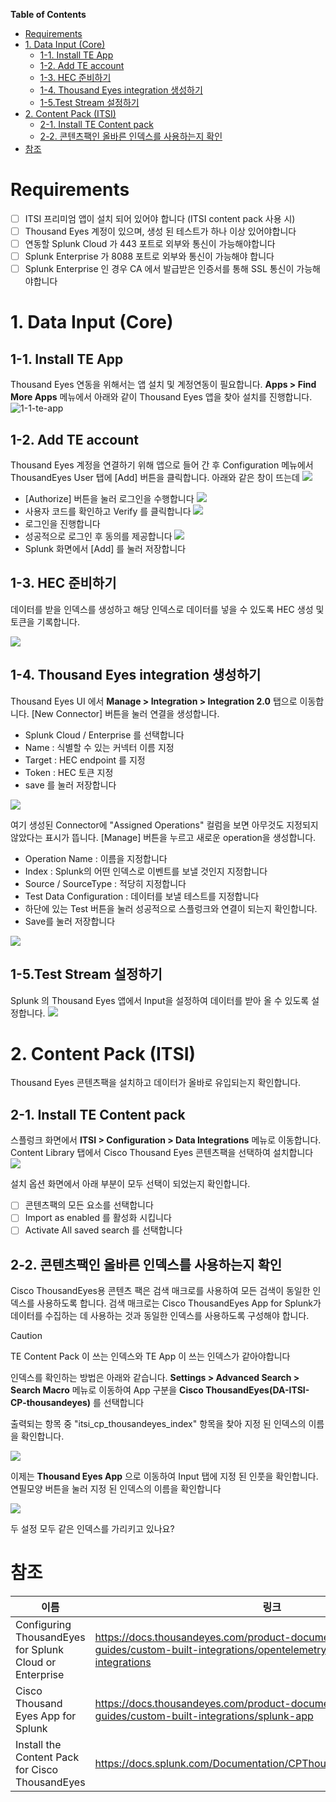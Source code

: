 **Table of Contents**

- [Requirements](#requirements)
- [1. Data Input (Core)](#1-data-input-core)
  - [1-1. Install TE App](#1-1-install-te-app)
  - [1-2. Add TE account](#1-2-add-te-account)
  - [1-3. HEC 준비하기](#1-3-hec-준비하기)
  - [1-4. Thousand Eyes integration 생성하기](#1-4-thousand-eyes-integration-생성하기)
  - [1-5.Test Stream 설정하기](#1-5test-stream-설정하기)
- [2. Content Pack (ITSI)](#2-content-pack-itsi)
  - [2-1. Install TE Content pack](#2-1-install-te-content-pack)
  - [2-2. 콘텐츠팩인 올바른 인덱스를 사용하는지 확인](#2-2-콘텐츠팩인-올바른-인덱스를-사용하는지-확인)
- [참조](#참조)

# Requirements

- [ ] ITSI 프리미엄 앱이 설치 되어 있어야 합니다 (ITSI content pack 사용 시)
- [ ] Thousand Eyes 계정이 있으며, 생성 된 테스트가 하나 이상 있어야합니다
- [ ] 연동할 Splunk Cloud 가 443 포트로 외부와 통신이 가능해야합니다
- [ ] Splunk Enterprise 가 8088 포트로 외부와 통신이 가능해야 합니다
- [ ] Splunk Enterprise 인 경우 CA 에서 발급받은 인증서를 통해 SSL 통신이 가능해야합니다

# 1. Data Input (Core)

## 1-1. Install TE App

Thousand Eyes 연동을 위해서는 앱 설치 및 계정연동이 필요합니다. **Apps > Find More Apps** 메뉴에서 아래와 같이 Thousand Eyes 앱을 찾아 설치를 진행합니다.
![1-1-te-app](./src/images/1-1-te-app.jpg)

## 1-2. Add TE account

Thousand Eyes 계정을 연결하기 위해 앱으로 들어 간 후 Configuration 메뉴에서 ThousandEyes User 탭에 [Add] 버튼을 클릭합니다.
아래와 같은 창이 뜨는데
![](./src/images/1-2-te-login1.jpg)

- [Authorize] 버튼을 눌러 로그인을 수행합니다
  ![](./src/images/1-2-te-login2.jpg)
- 사용자 코드를 확인하고 Verify 를 클릭합니다
  ![](./src/images/1-2-te-login3.jpg)
- 로그인을 진행합니다
- 성공적으로 로그인 후 동의를 제공합니다
  ![](./src/images/1-2-te-login4.jpg)
- Splunk 화면에서 [Add] 를 눌러 저장합니다

## 1-3. HEC 준비하기

데이터를 받을 인덱스를 생성하고 해당 인덱스로 데이터를 넣을 수 있도록 HEC 생성 및 토큰을 기록합니다.

![](./src/images/1-3-hec.jpg)

## 1-4. Thousand Eyes integration 생성하기

Thousand Eyes UI 에서 **Manage > Integration > Integration 2.0** 탭으로 이동합니다.
[New Connector] 버튼을 눌러 연결을 생성합니다.

- Splunk Cloud / Enterprise 를 선택합니다
- Name : 식별할 수 있는 커넥터 이름 지정
- Target : HEC endpoint 를 지정
- Token : HEC 토큰 지정
- save 를 눌러 저장합니다

![](./src/images/1-4-te-connector.jpg)

여기 생성된 Connector에 "Assigned Operations" 컬럼을 보면 아무것도 지정되지 않았다는 표시가 뜹니다.
[Manage] 버튼을 누르고 새로운 operation을 생성합니다.

- Operation Name : 이름을 지정합니다
- Index : Splunk의 어떤 인덱스로 이벤트를 보낼 것인지 지정합니다
- Source / SourceType : 적당히 지정합니다
- Test Data Configuration : 데이터를 보낼 테스트를 지정합니다
- 하단에 있는 Test 버튼을 눌러 성공적으로 스플렁크와 연결이 되는지 확인합니다.
- Save를 눌러 저장합니다

![](./src/images/1-4-te-operation.jpg)

## 1-5.Test Stream 설정하기

Splunk 의 Thousand Eyes 앱에서 Input을 설정하여 데이터를 받아 올 수 있도록 설정합니다.
![](./src/images/1-5-te-input.jpg)

# 2. Content Pack (ITSI)

Thousand Eyes 콘텐츠팩을 설치하고 데이터가 올바로 유입되는지 확인합니다.

## 2-1. Install TE Content pack

스플렁크 화면에서 **ITSI > Configuration > Data Integrations** 메뉴로 이동합니다.
Content Library 탭에서 Cisco Thousand Eyes 콘텐츠팩을 선택하여 설치합니다
![](./src/images/2-1-te-content-pack.jpg)

설치 옵션 화면에서 아래 부분이 모두 선택이 되었는지 확인합니다.

- [ ] 콘텐츠팩의 모든 요소를 선택합니다
- [ ] Import as enabled 를 활성화 시킵니다
- [ ] Activate All saved search 를 선택합니다

## 2-2. 콘텐츠팩인 올바른 인덱스를 사용하는지 확인

Cisco ThousandEyes용 콘텐츠 팩은 검색 매크로를 사용하여 모든 검색이 동일한 인덱스를 사용하도록 합니다. 검색 매크로는 Cisco ThousandEyes App for Splunk가 데이터를 수집하는 데 사용하는 것과 동일한 인덱스를 사용하도록 구성해야 합니다.

> [!Caution]
> TE Content Pack 이 쓰는 인덱스와 TE App 이 쓰는 인덱스가 같아야합니다

인덱스를 확인하는 방법은 아래와 같습니다.
**Settings > Advanced Search > Search Macro** 메뉴로 이동하여 App 구분을 **Cisco ThousandEyes(DA-ITSI-CP-thousandeyes)** 를 선택합니다

출력되는 항목 중 "itsi_cp_thousandeyes_index" 항목을 찾아 지정 된 인덱스의 이름을 확인합니다.

![](/src/images/2-2-check-index.jpg)

이제는 **Thousand Eyes App** 으로 이동하여 Input 탭에 지정 된 인풋을 확인합니다.
연필모양 버튼을 눌러 지정 된 인덱스의 이름을 확인합니다

![](/src/images/2-2-check-index2.jpg)

두 설정 모두 같은 인덱스를 가리키고 있나요?

# 참조

| 이름                                                    | 링크                                                                                                                                         |
| ------------------------------------------------------- | -------------------------------------------------------------------------------------------------------------------------------------------- |
| Configuring ThousandEyes for Splunk Cloud or Enterprise | https://docs.thousandeyes.com/product-documentation/integration-guides/custom-built-integrations/opentelemetry/configure-splunk-integrations |
| Cisco Thousand Eyes App for Splunk                      | https://docs.thousandeyes.com/product-documentation/integration-guides/custom-built-integrations/splunk-app                                  |
| Install the Content Pack for Cisco ThousandEyes         | https://docs.splunk.com/Documentation/CPThousandEyes/1.0.0/CP/Install                                                                        |
